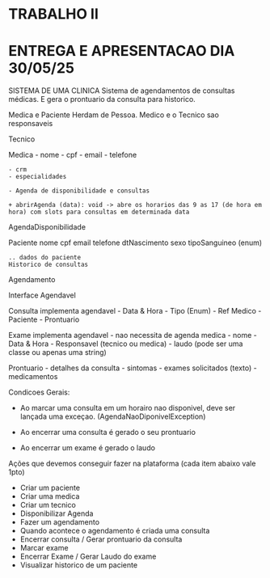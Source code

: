 # TRABALHO II

# ENTREGA E APRESENTACAO DIA 30/05/25


SISTEMA DE UMA CLINICA
Sistema de agendamentos de consultas médicas.
E gera o prontuario da consulta para historico.

Medica e Paciente Herdam de Pessoa.
Medico e o Tecnico sao responsaveis

Tecnico

Medica
    - nome
    - cpf
    - email
    - telefone

    - crm
    - especialidades

    - Agenda de disponibilidade e consultas

    + abrirAgenda (data): void -> abre os horarios das 9 as 17 (de hora em hora) com slots para consultas em determinada data
    
    
AgendaDisponibilidade

Paciente
    nome
    cpf
    email
    telefone
    dtNascimento
    sexo
    tipoSanguineo (enum)

    .. dados do paciente
    Historico de consultas

Agendamento

Interface Agendavel

Consulta implementa agendavel
    - Data & Hora
    - Tipo (Enum)
    - Ref Medico
    - Paciente
    - Prontuario

Exame implementa agendavel  - nao necessita de agenda medica
    - nome
    <!-- - solicitacao de um(a) médico(a)   valendo estrelinha -->
    - Data & Hora
    - Responsavel  (tecnico ou medica)
    - laudo (pode ser uma classe ou apenas uma string)

Prontuario
    - detalhes da consulta
    - sintomas
    - exames solicitados (texto)
    - medicamentos


Condicoes Gerais:
* Ao marcar uma consulta em um horairo nao disponivel, deve ser lançada uma exceçao. (AgendaNaoDiponivelException)

* Ao encerrar uma consulta é gerado o seu prontuario
* Ao encerrar um exame é gerado o laudo

Ações que devemos conseguir fazer na plataforma (cada item abaixo vale 1pto)
* Criar um paciente
* Criar uma medica
* Criar um tecnico
* Disponibilizar Agenda
* Fazer um agendamento
* Quando acontece o agendamento é criada uma consulta
* Encerrar consulta / Gerar prontuario da consulta
* Marcar exame
* Encerrar Exame / Gerar Laudo do exame
* Visualizar historico de um paciente

